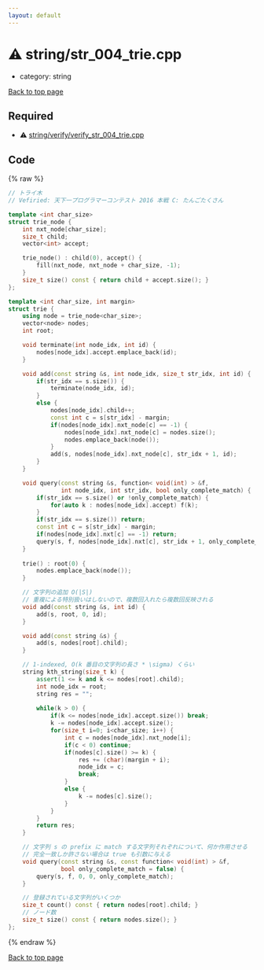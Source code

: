 ```yaml
---
layout: default
---
```


<!-- mathjax config similar to math.stackexchange -->
<script type="text/javascript" async
  src="https://cdnjs.cloudflare.com/ajax/libs/mathjax/2.7.5/MathJax.js?config=TeX-MML-AM_CHTML">
</script>
<script type="text/x-mathjax-config">
  MathJax.Hub.Config({
    TeX: { equationNumbers: { autoNumber: "AMS" }},
    tex2jax: {
      inlineMath: [ ['$','$'] ],
      processEscapes: true
    },
    "HTML-CSS": { matchFontHeight: false },
    displayAlign: "left",
    displayIndent: "2em"
  });
</script>

<script type="text/javascript" src="https://cdnjs.cloudflare.com/ajax/libs/jquery/3.4.1/jquery.min.js"></script>
<script src="https://cdn.jsdelivr.net/npm/jquery-balloon-js@1.1.2/jquery.balloon.min.js" integrity="sha256-ZEYs9VrgAeNuPvs15E39OsyOJaIkXEEt10fzxJ20+2I=" crossorigin="anonymous"></script>
<script type="text/javascript" src="../../assets/js/copy-button.js"></script>
<link rel="stylesheet" href="../../assets/css/copy-button.css" />


# :warning: string/str_004_trie.cpp
* category: string


[Back to top page](../../index.html)



## Required
* :warning: [string/verify/verify_str_004_trie.cpp](verify/verify_str_004_trie.cpp.html)


## Code
{% raw %}
```cpp
// トライ木
// Vefiried: 天下一プログラマーコンテスト 2016 本戦 C: たんごたくさん

template <int char_size>
struct trie_node {
    int nxt_node[char_size];
    size_t child;
    vector<int> accept;

    trie_node() : child(0), accept() {
        fill(nxt_node, nxt_node + char_size, -1);
    }
    size_t size() const { return child + accept.size(); }
};

template <int char_size, int margin>
struct trie {
    using node = trie_node<char_size>;
    vector<node> nodes;
    int root;

    void terminate(int node_idx, int id) {
        nodes[node_idx].accept.emplace_back(id);
    }

    void add(const string &s, int node_idx, size_t str_idx, int id) {
        if(str_idx == s.size()) {
            terminate(node_idx, id);
        }
        else {
            nodes[node_idx].child++;         
            const int c = s[str_idx] - margin;
            if(nodes[node_idx].nxt_node[c] == -1) {
                nodes[node_idx].nxt_node[c] = nodes.size();
                nodes.emplace_back(node());
            }
            add(s, nodes[node_idx].nxt_node[c], str_idx + 1, id);
        }
    }

    void query(const string &s, function< void(int) > &f,
               int node_idx, int str_idx, bool only_complete_match) {
        if(str_idx == s.size() or !only_complete_match) {
            for(auto k : nodes[node_idx].accept) f(k);
        }
        if(str_idx == s.size()) return;
        const int c = s[str_idx] - margin;
        if(nodes[node_idx].nxt[c] == -1) return;
        query(s, f, nodes[node_idx].nxt[c], str_idx + 1, only_complete_match);
    }
    
    trie() : root(0) {
        nodes.emplace_back(node());
    }

    // 文字列の追加 O(|S|)
    // 重複による特別扱いはしないので、複数回入れたら複数回反映される
    void add(const string &s, int id) {
        add(s, root, 0, id);
    }

    void add(const string &s) {
        add(s, nodes[root].child);
    }

    // 1-indexed, O(k 番目の文字列の長さ * \sigma) くらい
    string kth_string(size_t k) {
        assert(1 <= k and k <= nodes[root].child);
        int node_idx = root;
        string res = "";
        
        while(k > 0) {
            if(k <= nodes[node_idx].accept.size()) break;
            k -= nodes[node_idx].accept.size();
            for(size_t i=0; i<char_size; i++) {
                int c = nodes[node_idx].nxt_node[i];
                if(c < 0) continue;
                if(nodes[c].size() >= k) {
                    res += (char)(margin + i);
                    node_idx = c;
                    break;
                }
                else {
                    k -= nodes[c].size();
                }
            }
        }
        return res;
    }

    // 文字列 s の prefix に match する文字列それぞれについて、何か作用させる
    // 完全一致しか許さない場合は true も引数に与える
    void query(const string &s, const function< void(int) > &f,
               bool only_complete_match = false) {
        query(s, f, 0, 0, only_complete_match);
    }

    // 登録されている文字列がいくつか
    size_t count() const { return nodes[root].child; }
    // ノード数
    size_t size() const { return nodes.size(); }
};

```
{% endraw %}

[Back to top page](../../index.html)

